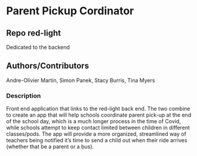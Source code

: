 # Parent Pickup Cordinator

## Repo red-light
Dedicated to the backend

## Authors/Contributors 
Andre-Olivier Martin, Simon Panek, Stacy Burris, Tina Myers

### Description
Front end application that links to the red-light back end. The two combine to create an app that will help schools coordinate parent pick-up at the end of the school day, which is a much longer process in the time of Covid, while schools attempt to keep contact limited between children in different classes/pods. The app will provide a more organized, streamlined way of teachers being notified it’s time to send a child out when their ride arrives (whether that be a parent or a bus).
